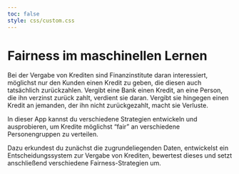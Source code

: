 ```yaml
---
toc: false
style: css/custom.css
---
```


# Fairness im maschinellen Lernen

Bei der Vergabe von Krediten sind Finanzinstitute daran interessiert, möglichst nur den Kunden einen Kredit zu geben, die diesen auch tatsächlich zurückzahlen. Vergibt eine Bank einen Kredit, an eine Person, die ihn verzinst zurück zahlt, verdient sie daran. Vergibt sie hingegen einen Kredit an jemanden, der ihn nicht zurückgezahlt, macht sie Verluste.

In dieser App kannst du verschiedene Strategien entwickeln und ausprobieren, um Kredite möglichst “fair” an verschiedene Personengruppen zu verteilen.

Dazu erkundest du zunächst die zugrundeliegenden Daten, entwickelst ein Entscheidungssystem zur Vergabe von Krediten, bewertest dieses und setzt anschließend verschiedene Fairness-Strategien um.
